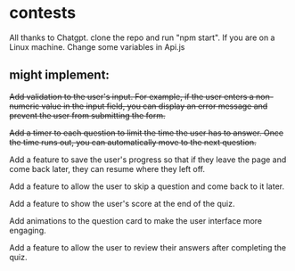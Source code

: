 # contests

All thanks to Chatgpt.
clone the repo and run "npm start".
If you are on a Linux machine. Change some variables in Api.js

## might implement:
~~Add validation to the user's input. For example, if the user enters a non-numeric value in the input field, you can display an error message and prevent the user from submitting the form.~~

~~Add a timer to each question to limit the time the user has to answer. Once the time runs out, you can automatically move to the next question.~~

Add a feature to save the user's progress so that if they leave the page and come back later, they can resume where they left off.

Add a feature to allow the user to skip a question and come back to it later.

Add a feature to show the user's score at the end of the quiz.

Add animations to the question card to make the user interface more engaging.

Add a feature to allow the user to review their answers after completing the quiz.
